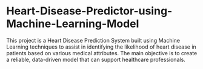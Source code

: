 # Heart-Disease-Predictor-using-Machine-Learning-Model
This project is a Heart Disease Prediction System built using Machine Learning techniques to assist in identifying the likelihood of heart disease in patients based on various medical attributes. The main objective is to create a reliable, data-driven model that can support healthcare professionals.
